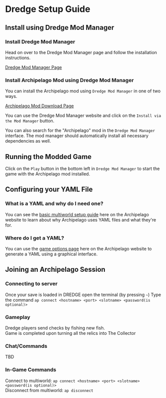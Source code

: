 # Dredge Setup Guide

## Install using Dredge Mod Manager

### Install Dredge Mod Manager

Head on over to the Dredge Mod Manager page and follow the installation instructions.

[Dredge Mod Manager Page](https://dredgemods.com/manager/)

### Install Archipelago Mod using Dredge Mod Manager

You can install the Archipelago mod using `Dredge Mod Manager` in one of two ways.

[Archipelago Mod Download Page](https://dredgemods.com/mods/archipelago_dredge/)

You can use the Dredge Mod Manager website and click on the `Install via the Mod Manager` button.

You can also search for the "Archipelago" mod in the `Dredge Mod Manager` interface. The mod manager should automatically install
all necessary dependencies as well.

## Running the Modded Game

Click on the `Play` button in the bottom left in `Dredge Mod Manager` to start the game with the Archipelago mod installed.

## Configuring your YAML File
### What is a YAML and why do I need one?
You can see the [basic multiworld setup guide](/tutorial/Archipelago/setup/en) here on the Archipelago website to learn 
about why Archipelago uses YAML files and what they're for.

### Where do I get a YAML?
You can use the [game options page](/games/Dredge/player-options) here on the Archipelago 
website to generate a YAML using a graphical interface.


## Joining an Archipelago Session
### Connecting to server
Once your save is loaded in DREDGE open the terminal (by pressing `~`)
Type the command `ap connect <hostname> <port> <slotname> <password(is optional)>`

### Gameplay

Dredge players send checks by fishing new fish.\
Game is completed upon turning all the relics into The Collector

### Chat/Commands
TBD

### In-Game Commands
Connect to multiworld: `ap connect <hostname> <port> <slotname> <password(is optional)>`\
Disconnect from multiworld: `ap disconnect`
